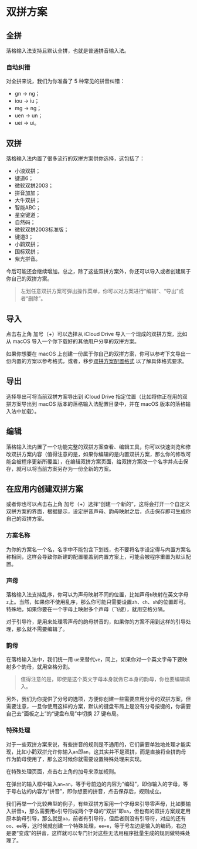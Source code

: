 # 双拼方案

## 全拼

落格输入法支持且默认全拼，也就是普通拼音输入法。

### 自动纠错

对全拼来说，我们为你准备了 5 种常见的拼音纠错：

+ gn → ng；
+ iou → iu；
+ mg → ng；
+ uen → un；
+ uei → ui。

## 双拼

落格输入法内置了很多流行的双拼方案供你选择，这包括了：

- 小浪双拼；
- 键道6；
- 微软双拼2003；
- 拼音加加；
- 大牛双拼；
- 智能ABC；
- 星空键道；
- 自然码；
- 微软双拼2003标准版；
- 键道3；
- 小鹳双拼；
- 国标双拼；
- 紫光拼音。

今后可能还会继续增加。总之，除了这些双拼方案外，你还可以导入或者创建属于你自己的双拼方案。

> 左划任意双拼方案可弹出操作菜单，你可以对方案进行“编辑”、“导出”或者“删除”。

## 导入

点击右上角 加号（+）可以选择从 iCloud Drive 导入一个现成的双拼方案，比如从 macOS 导入一个你下载好的其他用户分享的双拼方案。

如果你想要在 macOS 上创建一份属于你自己的双拼方案，你可以参考下文导出一份内置的方案以参考格式，或者，移步[双拼方案配置格式](https://docs.logcg.com/jin-jie-ji-qiao/spformat) 以了解具体格式要求。

## 导出

 选择导出可将当前双拼方案导出到 iCloud Drive 指定位置（比如将你正在用的双拼方案导出到 macOS 版本的落格输入法配置目录中，并在 macOS 版本的落格输入法中加载）。

## 编辑

 落格输入法内置了一个功能完整的双拼方案查看、编辑工具，你可以快速浏览和修改双拼方案内容（值得注意的是，如果你编辑的是内置双拼方案，那么你的修改可能会被程序更新所覆盖），在编辑双拼方案页面，给双拼方案改一个名字并点击保存，就可以将当前方案另存为一份全新的方案。

## 在应用内创建双拼方案

或者你也可以点击右上角 加号（+）选择“创建一个新的”，这将会打开一个自定义双拼方案的界面，根据提示，设定拼音声母、韵母映射之后，点击保存即可生成你自己的双拼方案。

### 方案名称

为你的方案名一个名，名字中不能包含下划线，也不要将名字设定得与内置方案名称相同，这样会导致你新建的配置覆盖到内置方案上，可能会被程序重置为默认配置。

### 声母

落格输入法支持乱序，你可以为声母映射不同的位置，比如声母`b`映射在英文字母`z`上。当然，如果你不使用乱序，那么你可能只需要设置`zh`、`ch`、`sh`的位置即可。特殊地，如果你要在一个字母上映射多个声母（飞键），就用空格分隔。

对于引导符，是用来处理零声母的韵母拼音的，如果你的方案不用到这样的引导处理，那么就不需要编辑了。

### 韵母

在落格输入法中，我们统一用 `ue`来替代`ve`，同上，如果你对一个英文字母下要映射多个韵母，就用空格分割。

> 值得注意的是，即使是这个英文字母本身就做它本身的韵母，你也要编辑填入。

另外，我们为你提供了分号的选项，方便你创建一些需要应用分号的双拼方案，但需要注意，一旦你使用这样的方案，默认的键盘布局上是没有分号按键的，你需要自己去“面板之上”的“键盘布局”中切换 27 键布局。

### 特殊处理

对于一些双拼方案来说，有些拼音的规则是不通用的，它们需要单独地处理才能实现，比如小鹳双拼允许你输入`an`即`an`，这其实并不是双拼，而是直接将全拼韵母作为韵母使用了，那么这时候你就需要设置特殊处理来实现。

在特殊处理页面，点击右上角的加号来添加规则。

在弹出的输入框中输入`an=an`，等于号前边的内容为“编码”，即你输入的字母，等于号右边的内容为“拼音”，即你想要的拼音，点击保存后，规则成立。

我们再举一个比较典型的例子，有些双拼方案用一个字母来引导零声母，比如要输入拼音`a`，那么需要用`o`引导形成两个字母的“双拼”即`oa`，但也有的双拼方案规定用原本韵母引导，那么就是`aa`，前者有引导符，但后者则没有引导符，对应的还有`oo`、`ee`等，这时候就创建一个特殊处理，`ee=e`，等于号左边是输入的编码，右边是要“变成”的拼音，这样就可以专门针对这些无法用程序批量生成的规则做特殊处理了。
